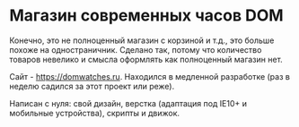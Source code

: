 Магазин современных часов DOM
=============================

Конечно, это не полноценный магазин с корзиной и т.д., это больше похоже на одностраничник. Сделано так, потому что количество товаров невелико и смысла оформлять как полноценный магазин нет. 

Сайт - https://domwatches.ru. Находился в медленной разработке (раз в неделю садился за этот проект или реже).

Написан с нуля: свой дизайн, верстка (адаптация под IE10+ и мобильные устройства), скрипты и движок.
